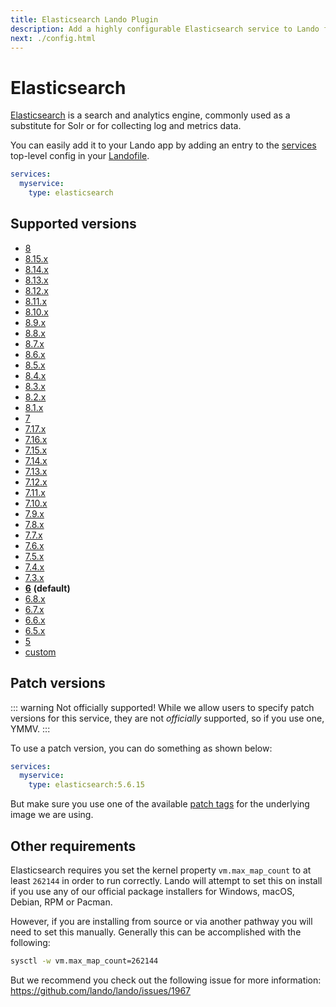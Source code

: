 ```yaml
---
title: Elasticsearch Lando Plugin
description: Add a highly configurable Elasticsearch service to Lando for local development with all the power of Docker and Docker Compose.
next: ./config.html
---
```


# Elasticsearch

[Elasticsearch](https://www.elastic.co/elasticsearch/) is a search and analytics engine, commonly used as a substitute for Solr or for collecting log and metrics data.

You can easily add it to your Lando app by adding an entry to the [services](https://docs.lando.dev/core/v3/services/lando.html) top-level config in your [Landofile](https://docs.lando.dev/core/v3).

```yaml
services:
  myservice:
    type: elasticsearch
```

## Supported versions

*   [8](https://hub.docker.com/r/bitnami/elasticsearch)
*   [8.15.x](https://hub.docker.com/r/bitnami/elasticsearch/tags?name=8.15.)
*   [8.14.x](https://hub.docker.com/r/bitnami/elasticsearch/tags?name=8.14.)
*   [8.13.x](https://hub.docker.com/r/bitnami/elasticsearch/tags?name=8.13.)
*   [8.12.x](https://hub.docker.com/r/bitnami/elasticsearch/tags?name=8.12.)
*   [8.11.x](https://hub.docker.com/r/bitnami/elasticsearch/tags?name=8.11.)
*   [8.10.x](https://hub.docker.com/r/bitnami/elasticsearch/tags?name=8.10.)
*   [8.9.x](https://hub.docker.com/r/bitnami/elasticsearch/tags?name=8.9.)
*   [8.8.x](https://hub.docker.com/r/bitnami/elasticsearch/tags?name=8.8.)
*   [8.7.x](https://hub.docker.com/r/bitnami/elasticsearch/tags?name=8.7.)
*   [8.6.x](https://hub.docker.com/r/bitnami/elasticsearch/tags?name=8.6.)
*   [8.5.x](https://hub.docker.com/r/bitnami/elasticsearch/tags?name=8.5.)
*   [8.4.x](https://hub.docker.com/r/bitnami/elasticsearch/tags?name=8.4.)
*   [8.3.x](https://hub.docker.com/r/bitnami/elasticsearch/tags?name=8.3.)
*   [8.2.x](https://hub.docker.com/r/bitnami/elasticsearch/tags?name=8.2.)
*   [8.1.x](https://hub.docker.com/r/bitnami/elasticsearch/tags?name=8.1.)
*   [7](https://hub.docker.com/r/bitnami/elasticsearch)
*   [7.17.x](https://hub.docker.com/r/bitnami/elasticsearch/tags?name=7.17.)
*   [7.16.x](https://hub.docker.com/r/bitnami/elasticsearch/tags?name=7.16.)
*   [7.15.x](https://hub.docker.com/r/bitnami/elasticsearch/tags?name=7.15.)
*   [7.14.x](https://hub.docker.com/r/bitnami/elasticsearch/tags?name=7.14.)
*   [7.13.x](https://hub.docker.com/r/bitnami/elasticsearch/tags?name=7.13.)
*   [7.12.x](https://hub.docker.com/r/bitnami/elasticsearch/tags?name=7.12.)
*   [7.11.x](https://hub.docker.com/r/bitnami/elasticsearch/tags?name=7.11.)
*   [7.10.x](https://hub.docker.com/r/bitnami/elasticsearch/tags?name=7.10.)
*   [7.9.x](https://hub.docker.com/r/bitnami/elasticsearch/tags?name=7.9.)
*   [7.8.x](https://hub.docker.com/r/bitnami/elasticsearch/tags?name=7.8.)
*   [7.7.x](https://hub.docker.com/r/bitnami/elasticsearch/tags?name=7.7.)
*   [7.6.x](https://hub.docker.com/r/bitnami/elasticsearch/tags?name=7.6.)
*   [7.5.x](https://hub.docker.com/r/bitnami/elasticsearch/tags?name=7.5.)
*   [7.4.x](https://hub.docker.com/r/bitnami/elasticsearch/tags?name=7.4.)
*   [7.3.x](https://hub.docker.com/r/bitnami/elasticsearch/tags?name=7.3.)
*   **[6](https://hub.docker.com/r/bitnami/elasticsearch)** **(default)**
*   [6.8.x](https://hub.docker.com/r/bitnami/elasticsearch/tags?name=6.8.)
*   [6.7.x](https://hub.docker.com/r/bitnami/elasticsearch/tags?name=6.7.)
*   [6.6.x](https://hub.docker.com/r/bitnami/elasticsearch/tags?name=6.6.)
*   [6.5.x](https://hub.docker.com/r/bitnami/elasticsearch/tags?name=6.5.)
*   [5](https://hub.docker.com/r/bitnami/elasticsearch)
*   [custom](https://docs.lando.dev/core/v3/services/lando.html#overrides)

## Patch versions

::: warning Not officially supported!
While we allow users to specify patch versions for this service, they are not *officially* supported, so if you use one, YMMV.
:::

To use a patch version, you can do something as shown below:

```yaml
services:
  myservice:
    type: elasticsearch:5.6.15
```

But make sure you use one of the available [patch tags](https://hub.docker.com/r/bitnami/elasticsearch/tags) for the underlying image we are using.

## Other requirements

Elasticsearch requires you set the kernel property `vm.max_map_count` to at least `262144` in order to run correctly. Lando will attempt to set this on install if you use any of our official package installers for Windows, macOS, Debian, RPM or Pacman.

However, if you are installing from source or via another pathway you will need to set this manually. Generally this can be accomplished with the following:

```bash
sysctl -w vm.max_map_count=262144
```

But we recommend you check out the following issue for more information:
<https://github.com/lando/lando/issues/1967>


